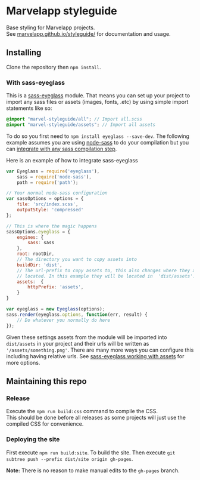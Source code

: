 # Marvelapp styleguide

Base styling for Marvelapp projects.  
See [marvelapp.github.io/styleguide/](http://marvelapp.github.io/styleguide/) for documentation and usage.

## Installing

Clone the repository then `npm install`.

### With sass-eyeglass

This is a [sass-eyeglass](https://github.com/sass-eyeglass/eyeglass) module. That means you can set up your project to import any sass files or assets (images, fonts, .etc) by using simple import statements like so:

```scss
@import "marvel-styleguide/all"; // Import all.scss
@import "marvel-styleguide/assets"; // Import all assets
```

To do so you first need to `npm install eyeglass --save-dev`. The following example assumes you are using [node-sass](https://github.com/sass/node-sass) to do your compilation but you can [integrate with any sass compilation step](https://github.com/sass-eyeglass/eyeglass#building-sass-files-with-eyeglass-support).

Here is an example of how to integrate sass-eyeglass

```js
var Eyeglass = require('eyeglass'),
	sass = require('node-sass'),
	path = require('path');

// Your normal node-sass configuration
var sassOptions = options = {
	file: 'src/index.scss',
	outputStyle: 'compressed'
};

// This is where the magic happens
sassOptions.eyeglass = {
	engines: {
		sass: sass
	},
	root: rootDir,
	// The directory you want to copy assets into
	buildDir: 'dist',
	// The url-prefix to copy assets to, this also changes where they are
	// located. In this example they will be located in  'dist/assets'.
	assets:  {
		httpPrefix: 'assets',
	}
}

var eyeglass = new Eyeglass(options);
sass.render(eyeglass.options, function(err, result) {
	// Do whatever you normally do here
});
```

Given these settings assets from the module will be imported into `dist/assets` in your project and their urls will be written as `'/assets/something.png'`. There are many more ways you can configure this including having relative urls. See [sass-eyeglass working with assets](https://github.com/sass/node-sass) for more options.

## Maintaining this repo

### Release

Execute the `npm run build:css` command to compile the CSS.  
This should be done before all releases as some projects will just use the
compiled CSS for convenience.

### Deploying the site

First execute `npm run build:site`. To build the site.
Then execute `git subtree push --prefix dist/site origin gh-pages`.  

**Note:** There is no reason to make manual edits to the `gh-pages` branch.
